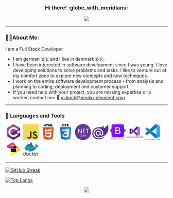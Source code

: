 <div id="header" align="center">
 <h3>
  Hi there! 
  <span>:globe_with_meridians:</span> 
 </h3>
 <img src="https://i.giphy.com/media/v1.Y2lkPTc5MGI3NjExZmJuMGhiamszZTN1MjZsdjB5MHY1a2J2YWx6ZDV6Mng3dmJyeDNjMCZlcD12MV9pbnRlcm5hbF9naWZfYnlfaWQmY3Q9cw/dtra4r7NXUlI5XRfOR/giphy.gif"
  width="300px">
</div>

---
### :man_technologist:About Me:
I am a Full Stack Developer
- I am german :de: and I live in denmark :denmark:.
- I have been interested in software development since I was young. I love developing solutions to solve problems and tasks. I like to venture out of my comfort zone to explore new concepts and new techniques.
- I work on the entire software development process - from analysis and planning to coding, deployment and customer support.
- If you need help with your project, you are missing expertise or a worker, contact me: :email: m.koch@neuko-devment.com
---
### :toolbox: Languages and Tools
<div id="skills">
  <img src="images/csharp.svg" width="50px">
  <img src="images/javascript.svg" width="50px">
  <img src="images/html.svg" width="50px">
  <img src="images/css3.svg" width="50px">
  <img src="images/dotnet.svg" width="50px">
  <img src="images/blazor.svg" width="50px">
  <img src="images/bootstrap.svg" width="50px">
  <img src="images/visualstudio.svg" width="50px">
  <img src="images/vscode.svg" width="50px">
  <img src="images/jetbrains.svg" width="50px">
  <img src="images/docker.svg" width="50px">
</div>

---

[![GitHub Streak](http://github-readme-streak-stats.herokuapp.com?user=MK-NEUKO&theme=chartreuse-dark&border_radius=4.6)](https://git.io/streak-stats)

[![Top Langs](https://github-readme-stats.vercel.app/api/top-langs/?username=MK-NEUKO&layout=compact&theme=chartreuse-dark)](https://github.com/anuraghazra/github-readme-stats)

<div id="badges" align="center">
 <img src="https://komarev.com/ghpvc/?username=MK-NEUKO&base=482">
</div>
